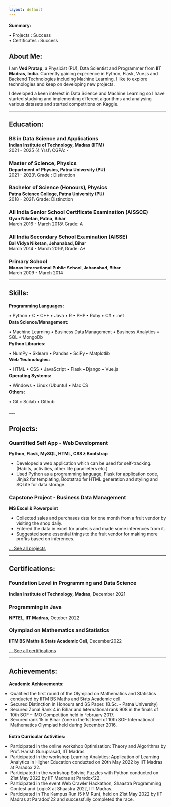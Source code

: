 ```yaml
---
layout: default
---
```

<h4 style="margin-bottom:2px;">Summary:</h4>
<p style="margin-bottom:4px;">&#x2022; Projects : <span class="badge text-bg-success">Success</span><br> &#x2022; Certificates : <span class="badge text-bg-success">Success</span></p>

## About Me:

I am **Ved Pratap**, a Physicist (PU), Data Scientist and Programmer from **IIT Madras, India**. Currently gaining experience in Python, Flask, Vue.js and Backend Technologies including Machine Learning. I like to explore technologies and keep on developing new projects.

I developed a keen interest in Data Science and  Machine Learning so I have started studying and implementing different algorithms and analysing various datasets and started competitions on Kaggle.

---

## Education:

<h3 style="margin-bottom:2px;">BS in Data Science and Applications</h3>
<h4 style="margin:0;">Indian Institute of Technology, Madras (IITM)</h4>
2021 - 2025 (4 Yrs)\
CGPA: -

<h3 style="margin-bottom:2px;">Master of Science, Physics</h3>
<h4 style="margin:0;">Department of Physics, Patna University (PU)</h4>
2021 - 2023\
Grade : Distinction

<h3 style="margin-bottom:2px;">Bachelor of Science (Honours), Physics</h3>
<h4 style="margin:0;">Patna Science College, Patna University (PU)</h4>
2018 - 2021\
Grade: Distinction

<h3 style="margin-bottom:2px;">All India Senior School Certificate Examination (AISSCE)</h3>
<h4 style="margin:0;">Gyan Niketan, Patna, Bihar</h4>
March 2016 - March 2018\
Grade: A

<h3 style="margin-bottom:2px;">All India Secondary School Examination (AISSE)</h3>
<h4 style="margin:0;">Bal Vidya Niketan, Jehanabad, Bihar</h4>
March 2014 - March 2016\
Grade: A+

<h3 style="margin-bottom:2px;">Primary School</h3>
<h4 style="margin:0;">Manas International Public School, Jehanabad, Bihar</h4>
March 2009 - March 2014

---

## Skills:

<h4 style="margin-bottom:2px;">Programming Languages:</h4>
<p style="margin-bottom:4px;">&#x2022; Python &#x2022; C &#x2022; C++ &#x2022; Java &#x2022; R &#x2022; PHP &#x2022; Ruby &#x2022; C# &#x2022; .net</p>

<h4 style="margin-bottom:2px; margin-top:2px;">Data Science/Management:</h4>
<p style="margin-bottom:4px;">&#x2022; Machine Learning &#x2022; Business Data Management &#x2022; Business Analytics &#x2022; SQL &#x2022; MongoDb</p>

<h4 style="margin-bottom:2px; margin-top:2px;">Python Libraries:</h4>
<p style="margin-bottom:4px;">&#x2022; NumPy &#x2022; Sklearn &#x2022; Pandas &#x2022; SciPy &#x2022; Matplotlib</p>

<h4 style="margin-bottom:2px; margin-top:2px;">Web Technologies:</h4>
<p style="margin-bottom:4px;">&#x2022; HTML &#x2022; CSS &#x2022; JavaScript &#x2022; Flask &#x2022; Django &#x2022; Vue.js </p>

<h4 style="margin-bottom:2px; margin-top:2px;">Operating Systems:</h4>
<p style="margin-bottom:4px;">&#x2022; Windows &#x2022; Linux (Ubuntu) &#x2022; Mac OS</p>

<h4 style="margin-bottom:2px; margin-top:2px;">Others:</h4>
<p style="margin-bottom:20px;">&#x2022; Git &#x2022; Scilab &#x2022; Github</p>
<!---
---

## Professional Experience:

<h3 style="margin-bottom:2px;">Open Financial Technologies Pvt. Ltd.</h3>
<p style="margin:0;"><b>Software Developer Engineer</b><br>
September 2022 - Present</p>
<ul style="margin-left: -1.4em;">
  <li>Working on KYC Microservices implementation on Zwitch Platform using Go, Gin and Gorm.</li>
</ul>

<h3 style="margin-bottom:2px;">BNY Mellon Technology Pvt. Ltd.</h3>
<p style="margin:0;"><b>Associate Software Developer</b><br>
July 2021 - September 2022</p>
<ul style="margin-left: -1.4em;">
  <li>Worked on CCAR on various Python models like CMM (Commercial Mortgage Metrics) and, trigger them via Jupyterhub or Apache Airflow.</li>
  <li>Worked on Data Extractor to create templates and further extract the data from the database using Python, Flask, and Angular.</li>
  <li>Involved in company's private tools for CI/CD, application monitoring, error logging, and server deployment.</li>
</ul>

---
  
## Internships:

<h3 style="margin-bottom:2px;">BNY Mellon Technology Pvt. Ltd.</h3>
<p style="margin:0;"><b>Software Developer Intern</b><br>
Jan 2021 - June 2021</p>
<ul style="margin-left: -1.4em;">
  <li>Worked on CCAR Dashboard to design the end-to-end flow of Model Execution from the UI using Angular.</li>
  <li>Worked on creating Microservices using Flask to get various model details and trigger its execution.</li>
  <li>Worked in different deployment environments (Dev, UAT, Prod).</li>
</ul>  
  
<h3 style="margin-bottom:2px;">BNY Mellon Technology Pvt. Ltd.</h3>
<p style="margin:0;"><b>Software Developer Intern</b><br>
May 2020 - July 2020</p>
<ul style="margin-left: -1.4em;">
  <li>Worked on Cognitive Agent to automate various employee related tasks with RASA framework in Python.</li>
  <li>Worked on UI in Angular and Microservices using Java Spring Boot to process the requests.</li>
</ul>
-->
---

## Projects:

<div class="card">
  <h3>Quantified Self App - Web Development</h3>
  <p><b>Python, Flask, MySQL, HTML, CSS & Bootstrap</b></p>
  <ul>
    <li>Developed a web application which can be used for self-tracking. (Habits, activities, other life parameters etc.)</li>
    <li>Used Python as a programming language, Flask for application code, Jinja2 for templating, Bootstrap for HTML generation and styling and SQLite for data storage.</li>
  </ul>
  <a href="https://github.com/vedpratap/Quantified-self-app"><span class="card-link-spanner"></span></a>
</div>

<div class="card">
  <h3>Capstone Project - Business Data Management</h3>
  <p><b>MS Excel & Powerpoint</b></p>
  <ul>
    <li>Collected sales and purchases data for one month from a fruit vendor by visiting the shop daily.</li>
    <li>Entered the data in excel for analysis and made some inferences from it.</li>
    <li>Suggested some essential things to the fruit vendor for making more profits based on inferences.</li>
  </ul>
  <a href="https://docs.google.com/presentation/d/1m8ZBdIW2BF1u8C36d1ML6Xwfv7Tze8YI/edit?usp=sharing&ouid=112484144767309067013&rtpof=true&sd=true"><span class="card-link-spanner"></span></a>
</div>

[... See all projects](./projects)

---

## Certifications:

<div class="card">
  <h3>Foundation Level in Programming and Data Science</h3>
  <p><b>Indian Institute of Technology, Madras</b>, December 2021<br></p>
  <a href="https://drive.google.com/file/d/1sPxlJ-zXIwQpu_CTl7rkdvbbwdc0yevM/view?usp=sharing"><span class="card-link-spanner"></span></a>
</div>

<div class="card">
  <h3>Programming in Java</h3>
  <p><b>NPTEL, IIT Madras</b>, October 2022<br></p>
  <a href="https://drive.google.com/file/d/1wI22rmpA37EgdS85yFgZ1iXCSYCyjC_H/view?usp=sharing"><span class="card-link-spanner"></span></a>
</div>

<div class="card">
  <h3>Olympiad on Mathematics and Statistics</h3>
  <p><b>IITM BS Maths & Stats Academic Cell</b>, December2022<br></p>
  <a href="https://drive.google.com/file/d/1y4EdqbzlTSWZfiqy6t8o0-9BZCPNX8lU/view?usp=sharing"><span class="card-link-spanner"></span></a>
</div>


[... See all certifications](./certifications)

---
<!---
## Publications:

<h3 style="margin-bottom:2px; color:var(--clr-a-text);"><a href="https://www.sciencedirect.com/science/article/abs/pii/S0147957122000728">Global epidemiology of CTX-M-type β-lactam resistance in human and animal</a></h3>
<p style="margin:0;"><b>Chanchal Rana, ..., Vaibhav Vikas, <i>et al</i>.</b><br>
Comparative Immunology, Microbiology, and Infectious Diseases.<br>
Volume 86, July 2022, 101815.<br>
Doi: <a href="https://doi.org/10.1016/j.cimid.2022.101815">https://doi.org/10.1016/j.cimid.2022.101815</a></p>
<ul style="margin-left: -1.4em;">
  <li>Worked on fetching 2100+ nucleotides sequence from NCBI by its accession number using Python, Selenium and Beautifulsoup.</li>
  <li>Worked on various utilities such as generating the heat map using Python and d3.js.</li>
</ul>

---
-->
## Achievements:

<h4 style="margin-bottom:5px;">Academic Achievements:</h4>
<ul style="margin-left: -1.4em;">
  <li>Qualified the first round of the Olympiad on Mathematics and Statistics conducted by IITM BS Maths and Stats Academic cell.</li>
  <li>Secured Distinction in Honours and GS Paper. (B.Sc. - Patna University) </li>
  <li>Secured Zonal Rank 4 in Bihar and International rank 908 in the finals of 10th SOF – IMO Competition held in February 2017.</li>
  <li>Secured rank 15 in Bihar Zone in the 1st level of 10th SOF International Mathematics Olympiad held during December 2016.</li>
</ul>

<h4 style="margin-bottom:5px;">Extra Curricular Activities:</h4>
<ul style="margin-left: -1.4em;">
  <li>Participated in the online workshop Optimisation: Theory and Algorithms by Prof. Harish Guruprasad, IIT Madras.</li>
  <li>Participated in the workshop Learning Analytics: Application of Learning Analytics in Higher Education conducted on 20th May 2022 by IIT Madras at Paradox'22.</li>
  <li>Participated in the workshop Solving Puzzles with Python conducted on 21st May 2022 by IIT Madras at Paradox'22.</li>
  <li>Participated in the event Web Crawler Hackathon, Shaastra Programming Contest and LogicX at Shaastra 2022, IIT Madras.</li>
  <li>Participated in The Kampus Run (5 KM Run), held on 21st May 2022 by IIT Madras at Paradox'22 and successfully completed the race.</li>
</ul>
